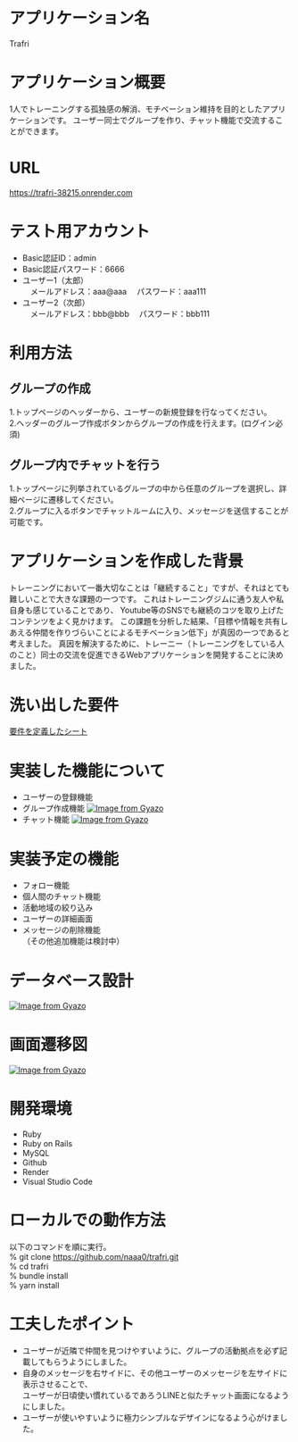 # アプリケーション名
Trafri

# アプリケーション概要
1人でトレーニングする孤独感の解消、モチベーション維持を目的としたアプリケーションです。
ユーザー同士でグループを作り、チャット機能で交流することができます。

# URL
https://trafri-38215.onrender.com

# テスト用アカウント
- Basic認証ID：admin
- Basic認証パスワード：6666
- ユーザー1（太郎）<br>
　メールアドレス：aaa@aaa
　パスワード：aaa111
- ユーザー2（次郎）<br>
　メールアドレス：bbb@bbb
　パスワード：bbb111

# 利用方法
## グループの作成
1.トップページのヘッダーから、ユーザーの新規登録を行なってください。<br>
2.ヘッダーのグループ作成ボタンからグループの作成を行えます。(ログイン必須)

## グループ内でチャットを行う
1.トップページに列挙されているグループの中から任意のグループを選択し、詳細ページに遷移してください。<br>
2.グループに入るボタンでチャットルームに入り、メッセージを送信することが可能です。

# アプリケーションを作成した背景
トレーニングにおいて一番大切なことは「継続すること」ですが、それはとても難しいことで大きな課題の一つです。
これはトレーニングジムに通う友人や私自身も感じていることであり、
Youtube等のSNSでも継続のコツを取り上げたコンテンツをよく見かけます。
この課題を分析した結果、「目標や情報を共有しあえる仲間を作りづらいことによるモチベーション低下」が真因の一つであると考えました。
真因を解決するために、トレーニー（トレーニングをしている人のこと）同士の交流を促進できるWebアプリケーションを開発することに決めました。

# 洗い出した要件
[要件を定義したシート](https://docs.google.com/spreadsheets/d/18P8wfx67tpnQg9IhPHOI53TaVYtmfwlvZPKY3vCvINk/edit?usp=sharing) 

# 実装した機能について
- ユーザーの登録機能
- グループ作成機能
[![Image from Gyazo](https://i.gyazo.com/3382a4a00dc2e54e097f79ea9f94847e.gif)](https://gyazo.com/3382a4a00dc2e54e097f79ea9f94847e)
- チャット機能
[![Image from Gyazo](https://i.gyazo.com/e35b7cceab506b77e99ea7fa9e3f4b5c.gif)](https://gyazo.com/e35b7cceab506b77e99ea7fa9e3f4b5c)

# 実装予定の機能
- フォロー機能
- 個人間のチャット機能
- 活動地域の絞り込み
- ユーザーの詳細画面
- メッセージの削除機能<br>
（その他追加機能は検討中）

# データベース設計
[![Image from Gyazo](https://i.gyazo.com/a30053ff5be9b209778578a7bdce3747.png)](https://gyazo.com/a30053ff5be9b209778578a7bdce3747)

# 画面遷移図
[![Image from Gyazo](https://i.gyazo.com/ee47eb21188ed07d514d394191f0309d.png)](https://gyazo.com/ee47eb21188ed07d514d394191f0309d)

# 開発環境
- Ruby
- Ruby on Rails
- MySQL
- Github
- Render
- Visual Studio Code

# ローカルでの動作方法
以下のコマンドを順に実行。<br>
% git clone https://github.com/naaa0/trafri.git<br>
% cd trafri<br>
% bundle install<br>
% yarn install<br>

# 工夫したポイント
- ユーザーが近隣で仲間を見つけやすいように、グループの活動拠点を必ず記載してもらうようにしました。
- 自身のメッセージを右サイドに、その他ユーザーのメッセージを左サイドに表示させることで、<br>
ユーザーが日頃使い慣れているであろうLINEと似たチャット画面になるようにしました。
- ユーザーが使いやすいように極力シンプルなデザインになるよう心がけました。
